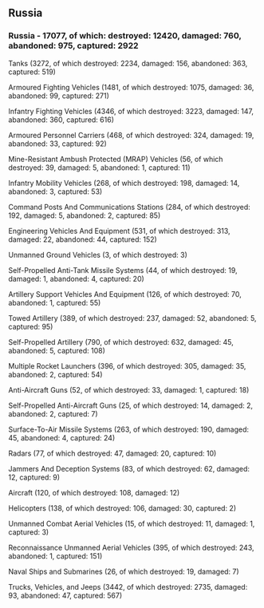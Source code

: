 
 
 ## Russia
 
 ### Russia - 17077, of which: destroyed: 12420, damaged: 760, abandoned: 975, captured: 2922

 

 

 Tanks (3272, of which destroyed: 2234, damaged: 156, abandoned: 363, captured: 519)

 Armoured Fighting Vehicles (1481, of which destroyed: 1075, damaged: 36, abandoned: 99, captured: 271)

 Infantry Fighting Vehicles (4346, of which destroyed: 3223, damaged: 147, abandoned: 360, captured: 616)

 Armoured Personnel Carriers (468, of which destroyed: 324, damaged: 19, abandoned: 33, captured: 92)

 Mine-Resistant Ambush Protected (MRAP) Vehicles (56, of which destroyed: 39, damaged: 5, abandoned: 1, captured: 11)

 Infantry Mobility Vehicles (268, of which destroyed: 198, damaged: 14, abandoned: 3, captured: 53)

 Command Posts And Communications Stations (284, of which destroyed: 192, damaged: 5, abandoned: 2, captured: 85)

 Engineering Vehicles And Equipment (531, of which destroyed: 313, damaged: 22, abandoned: 44, captured: 152)

 Unmanned Ground Vehicles (3, of which destroyed: 3)

 Self-Propelled Anti-Tank Missile Systems (44, of which destroyed: 19, damaged: 1, abandoned: 4, captured: 20)

 Artillery Support Vehicles And Equipment (126, of which destroyed: 70, abandoned: 1, captured: 55)

 Towed Artillery (389, of which destroyed: 237, damaged: 52, abandoned: 5, captured: 95)

 Self-Propelled Artillery (790, of which destroyed: 632, damaged: 45, abandoned: 5, captured: 108)

 Multiple Rocket Launchers (396, of which destroyed: 305, damaged: 35, abandoned: 2, captured: 54)

 Anti-Aircraft Guns (52, of which destroyed: 33, damaged: 1, captured: 18)

 Self-Propelled Anti-Aircraft Guns (25, of which destroyed: 14, damaged: 2, abandoned: 2, captured: 7)

 Surface-To-Air Missile Systems (263, of which destroyed: 190, damaged: 45, abandoned: 4, captured: 24)

 Radars (77, of which destroyed: 47, damaged: 20, captured: 10)

 Jammers And Deception Systems (83, of which destroyed: 62, damaged: 12, captured: 9)

 Aircraft (120, of which destroyed: 108, damaged: 12)

 Helicopters (138, of which destroyed: 106, damaged: 30, captured: 2)

 Unmanned Combat Aerial Vehicles (15, of which destroyed: 11, damaged: 1, captured: 3)

 Reconnaissance Unmanned Aerial Vehicles (395, of which destroyed: 243, abandoned: 1, captured: 151)

 Naval Ships and Submarines (26, of which destroyed: 19, damaged: 7)

 Trucks, Vehicles, and Jeeps (3442, of which destroyed: 2735, damaged: 93, abandoned: 47, captured: 567)

